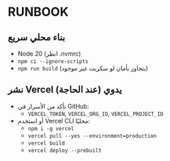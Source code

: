 # RUNBOOK

## بناء محلي سريع
- Node 20 (انظر .nvmrc)
- `npm ci --ignore-scripts`
- `npm run build` (يتجاوز بأمان لو سكربت غير موجود)

## نشر Vercel يدوي (عند الحاجة)
- تأكد من الأسرار في GitHub:
  - `VERCEL_TOKEN`, `VERCEL_ORG_ID`, `VERCEL_PROJECT_ID`
- أو استخدم Vercel CLI محليًا:
  - `npm i -g vercel`
  - `vercel pull --yes --environment=production`
  - `vercel build`
  - `vercel deploy --prebuilt`
